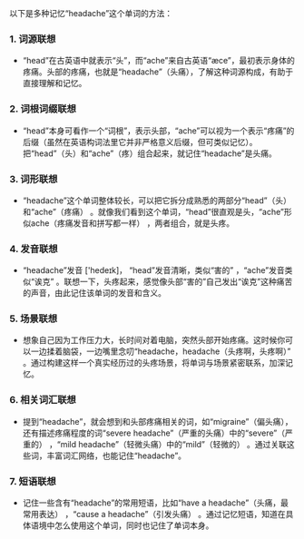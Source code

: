 以下是多种记忆“headache”这个单词的方法：
### 1. 词源联想
 - “head”在古英语中就表示“头”，而“ache”来自古英语“æce”，最初表示身体的疼痛。头部的疼痛，也就是“headache”（头痛），了解这种词源构成，有助于直接理解和记忆。
### 2. 词根词缀联想
 - “head”本身可看作一个“词根”，表示头部，“ache”可以视为一个表示“疼痛”的后缀（虽然在英语构词法里它并非严格意义后缀，但可类似记忆）。把“head”（头）和“ache”（疼）组合起来，就记住“headache”是头痛。
### 3. 词形联想
 - “headache”这个单词整体较长，可以把它拆分成熟悉的两部分“head”（头）和“ache”（疼痛） 。就像我们看到这个单词，“head”很直观是头，“ache”形似ache（疼痛发音和拼写都一样） ，两者组合，就是头疼。
### 4. 发音联想
 - “headache”发音 ['hedeɪk]， “head”发音清晰，类似“害的” ，“ache”发音类似“诶克” 。联想一下，头疼起来，感觉像头部“害的”自己发出“诶克”这种痛苦的声音，由此记住该单词的发音和含义。
### 5. 场景联想
 - 想象自己因为工作压力大，长时间对着电脑，突然头部开始疼痛。这时候你可以一边揉着脑袋，一边嘴里念叨“headache，headache（头疼啊，头疼啊）” 。通过构建这样一个真实经历过的头疼场景，将单词与场景紧密联系，加深记忆。
### 6. 相关词汇联想
 - 提到“headache”，就会想到和头部疼痛相关的词，如“migraine”（偏头痛），还有描述疼痛程度的词“severe headache”（严重的头痛）中的“severe”（严重的） ，“mild headache”（轻微头痛）中的“mild”（轻微的） 。通过关联这些词，丰富词汇网络，也能记住“headache”。
### 7. 短语联想
 - 记住一些含有“headache”的常用短语，比如“have a headache”（头痛，最常用表达） ，“cause a headache”（引发头痛） 。通过记忆短语，知道在具体语境中怎么使用这个单词，同时也记住了单词本身。 